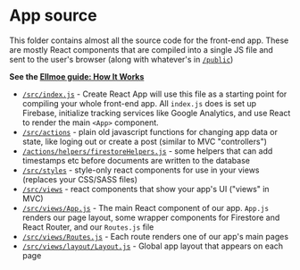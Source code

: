 # App source

This folder contains almost all the source code for the front-end app. These are mostly React components that are compiled into a single JS file and sent to the user's browser (along with whatever's in [`/public`](https://github.com/sampl/Ellmoe/tree/master/public))

**See the [Ellmoe guide: How It Works](http://getEllmoe.org/#how-it-works)**

- [`/src/index.js`](https://github.com/sampl/Ellmoe/tree/master/src/index.js) - Create React App will use this file as a starting point for compiling your whole front-end app. All `index.js` does is set up Firebase, initialize tracking services like Google Analytics, and use React to render the main `<App>` component.
- [`/src/actions`](https://github.com/sampl/Ellmoe/tree/master/src/actions) - plain old javascript functions for changing app data or state, like loging out or create a post (similar to MVC "controllers")
- [`/actions/helpers/firestoreHelpers.js`](https://github.com/sampl/Ellmoe/blob/master/src/actions/helpers/firestoreHelpers.js) - some helpers that can add timestamps etc before documents are written to the database
- [`/src/styles`](https://github.com/sampl/Ellmoe/tree/master/src/styles) - style-only react components for use in your views (replaces your CSS/SASS files)
- [`/src/views`](https://github.com/sampl/Ellmoe/tree/master/src/views) - react components that show your app's UI ("views" in MVC)
- [`/src/views/App.js`](https://github.com/sampl/Ellmoe/tree/master/src/views/App.js) - The main React component of our app. `App.js` renders our page layout, some wrapper components for Firestore and React Router, and our `Routes.js` file
- [`/src/views/Routes.js`](https://github.com/sampl/Ellmoe/tree/master/src/views/Routes.js) - Each route renders one of our app's main pages
- [`/src/views/layout/Layout.js`](https://github.com/sampl/Ellmoe/tree/master/src/views/layout/Layout.js) - Global app layout that appears on each page